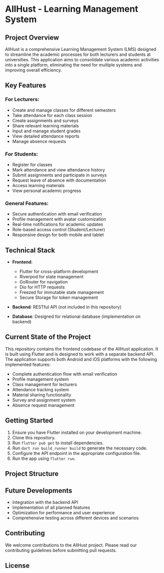 # AllHust - Learning Management System

## Project Overview

AllHust is a comprehensive Learning Management System (LMS) designed to streamline the academic processes for both lecturers and students at universities. This application aims to consolidate various academic activities into a single platform, eliminating the need for multiple systems and improving overall efficiency.

## Key Features

### For Lecturers:

- Create and manage classes for different semesters
- Take attendance for each class session
- Create assignments and surveys
- Share relevant learning materials
- Input and manage student grades
- View detailed attendance reports
- Manage absence requests

### For Students:

- Register for classes
- Mark attendance and view attendance history
- Submit assignments and participate in surveys
- Request leave of absence with documentation
- Access learning materials
- View personal academic progress

### General Features:

- Secure authentication with email verification
- Profile management with avatar customization
- Real-time notifications for academic updates
- Role-based access control (Student/Lecturer)
- Responsive design for both mobile and tablet

## Technical Stack

- **Frontend**:

  - Flutter for cross-platform development
  - Riverpod for state management
  - GoRouter for navigation
  - Dio for HTTP requests
  - Freezed for immutable state management
  - Secure Storage for token management

- **Backend**: RESTful API (not included in this repository)
- **Database**: Designed for relational database (implementation on backend)

## Current State of the Project

This repository contains the frontend codebase of the AllHust application. It is built using Flutter and is designed to work with a separate backend API. The application supports both Android and iOS platforms with the following implemented features:

- Complete authentication flow with email verification
- Profile management system
- Class management for lecturers
- Attendance tracking system
- Material sharing functionality
- Survey and assignment system
- Absence request management

## Getting Started

1. Ensure you have Flutter installed on your development machine.
2. Clone this repository.
3. Run `flutter pub get` to install dependencies.
4. Run `dart run build_runner build` to generate the necessary code.
5. Configure the API endpoint in the appropriate configuration file.
6. Run the app using `flutter run`.

## Project Structure

## Future Developments

- Integration with the backend API
- Implementation of all planned features
- Optimization for performance and user experience
- Comprehensive testing across different devices and scenarios

## Contributing

We welcome contributions to the AllHust project. Please read our contributing guidelines before submitting pull requests.

## License
